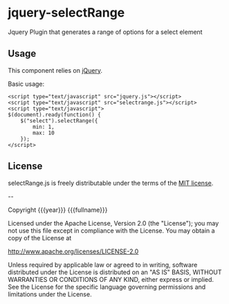 jquery-selectRange
==================

Jquery Plugin that generates a range of options for a select element

## Usage

This component relies on [jQuery](http://jquery.com/).

Basic usage:

```
<script type="text/javascript" src="jquery.js"></script>
<script type="text/javascript" src="selectrange.js"></script>
<script type="text/javascript">
$(document).ready(function() {
    $("select").selectRange({
        min: 1,
        max: 10
    });
</script>
```

## License

selectRange.js is freely distributable under the terms of the [MIT license](LICENSE).

[license-image]: http://img.shields.io/badge/license-MIT-blue.svg?style=flat
[license-url]: LICENSE

--

Copyright {{{year}}} {{{fullname}}}

Licensed under the Apache License, Version 2.0 (the "License");
you may not use this file except in compliance with the License.
You may obtain a copy of the License at

   http://www.apache.org/licenses/LICENSE-2.0

Unless required by applicable law or agreed to in writing, software
distributed under the License is distributed on an "AS IS" BASIS,
WITHOUT WARRANTIES OR CONDITIONS OF ANY KIND, either express or implied.
See the License for the specific language governing permissions and
limitations under the License.
